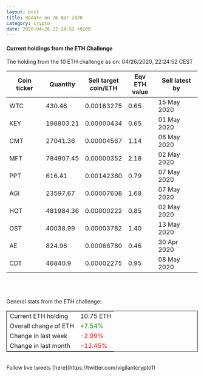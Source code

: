 ```yaml
---
layout: post
title: Update on 26 Apr 2020
category: crypto
date: 2020-04-26 22:24:52 +0200
---
```




#### Current holdings from the ETH Challenge

The holding from the 10 ETH challenge as on: 04/26/2020, 22:24:52 CEST

|Coin ticker|Quantity|Sell target<br>coin/ETH|Eqv ETH<br>value|Sell latest by|
|-----------|--------|-----------|-----------|--------------|
WTC|430.46|  0.00163275|0.65|15 May 2020|
KEY|198803.21|  0.00000434|0.65|01 May 2020|
CMT|27041.36|  0.00004567|1.14|06 May 2020|
MFT|784907.45|  0.00000352|2.18|02 May 2020|
PPT|616.41|  0.00142380|0.79|07 May 2020|
AGI|23597.67|  0.00007608|1.68|07 May 2020|
HOT|481984.36|  0.00000222|0.85|02 May 2020|
OST|40038.99|  0.00003782|1.40|13 May 2020|
AE|824.96|  0.00066780|0.46|30 Apr 2020|
CDT|46840.9|  0.00002275|0.95|08 May 2020|

<br>
<br>
<br>
General stats from the ETH challenge:

<table style="border:1px solid black;margin-left:auto;margin-right:auto;">
	<tbody>
	<tr>
		<td>Current ETH holding</td>
		<td>     10.75 ETH</td>
	</tr>
	<tr>
		<td>Overall change of ETH</td>
		<td><font color="green">+7.54%</font></td>
	</tr>
	<tr>
		<td>Change in last week</td>
		<td><font color="red">-2.99%</font></td>
	</tr>
	<tr>
		<td>Change in last month</td>
		<td><font color="red">-12.45%</font></td>
	</tr>
	</tbody>
</table>

<br>
Follow live tweets [here](https://twitter.com/vigilantcrypto1)
<br>
<br>